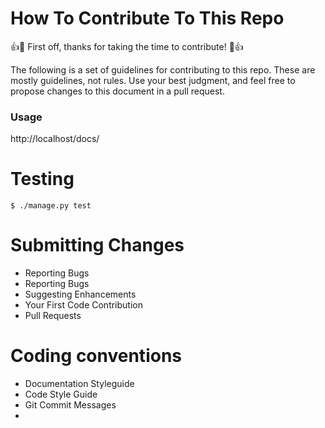 # How To Contribute To This Repo

:+1::tada: First off, thanks for taking the time to contribute! :tada::+1:

The following is a set of guidelines for contributing to this repo. These are mostly guidelines, not rules. Use your best judgment, and feel free to propose changes to this document in a pull request.


### Usage

http://localhost/docs/


# Testing

```
$ ./manage.py test
```

# Submitting Changes

- Reporting Bugs
- Reporting Bugs
- Suggesting Enhancements
- Your First Code Contribution
- Pull Requests

# Coding conventions

- Documentation Styleguide
- Code Style Guide
- Git Commit Messages
- 

